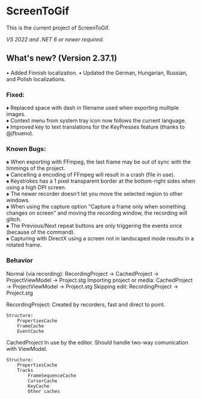 # ScreenToGif  

This is the current project of ScreenToGif.  

_VS 2022 and .NET 6 or newer required._

## What's new? (Version 2.37.1)

• Added Finnish localization.
• Updated the German, Hungarian, Russian, and Polish localizations.  

### Fixed:

♦ Replaced space with dash in filename used when exporting multiple images.  
♦ Context menu from system tray icon now follows the current language.  
♦ Improved key to text translations for the KeyPresses feature (thanks to @jfbueno).  

### Known Bugs:
  
♠ When exporting with FFmpeg, the last frame may be out of sync with the timmings of the project.  
♠ Cancelling a encoding of FFmpeg will result in a crash (file in use).  
♠ Keystrokes has a 1 pixel transparent border at the bottom-right sides when using a high DPI screen.  
♠ The newer recorder doesn't let you move the selected region to other windows.  
♠ When using the capture option "Capture a frame only when something changes on screen" and moving the recording window, the recording will glitch.  
♠ The Previous/Next repeat buttons are only triggering the events once (because of the command).   
♠ Capturing with DirectX using a screen not in landscaped mode results in a rotated frame.

### Behavior

Normal (via recording):
    RecordingProject -> CachedProject -> ProjectViewModel -> Project.stg
Importing project or media:
    CachedProject -> ProjectViewModel -> Project.stg
Skipping edit:
    RecordingProject -> Project.stg

RecordingProject:
    Created by recorders, fast and direct to point.

    Structure:
        PropertiesCache
        FrameCache
        EventCache

CachedProject
    In use by the editor.
    Should handle two-way comunication with ViewModel.

    Structure:
        PropertiesCache
        Tracks
            FrameSequenceCache
            CursorCache
            KeyCache
            Other caches